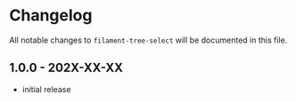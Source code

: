 # Changelog

All notable changes to `filament-tree-select` will be documented in this file.

## 1.0.0 - 202X-XX-XX

- initial release
